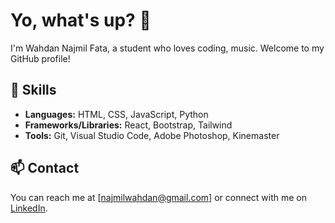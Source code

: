 # Yo, what's up? 👋

I'm Wahdan Najmil Fata, a student who loves coding, music. Welcome to my GitHub profile!
## 🚀 Skills

- **Languages:** HTML, CSS, JavaScript, Python
- **Frameworks/Libraries:** React, Bootstrap, Tailwind
- **Tools:** Git, Visual Studio Code, Adobe Photoshop, Kinemaster
## 📫 Contact

You can reach me at [najmilwahdan@gmail.com] or connect with me on [LinkedIn](https://www.linkedin.com/in/wahdan-najmil-fata-949aa825a/).



